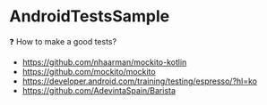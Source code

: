 # AndroidTestsSample

❓ How to make a good tests?

- https://github.com/nhaarman/mockito-kotlin
- https://github.com/mockito/mockito
- https://developer.android.com/training/testing/espresso/?hl=ko
- https://github.com/AdevintaSpain/Barista
